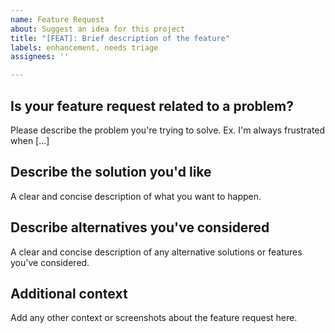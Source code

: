 ```yaml
---
name: Feature Request
about: Suggest an idea for this project
title: "[FEAT]: Brief description of the feature"
labels: enhancement, needs triage
assignees: ''

---
```


## Is your feature request related to a problem?
Please describe the problem you're trying to solve. Ex. I'm always frustrated when [...]

## Describe the solution you'd like
A clear and concise description of what you want to happen.

## Describe alternatives you've considered
A clear and concise description of any alternative solutions or features you've considered.

## Additional context
Add any other context or screenshots about the feature request here.
